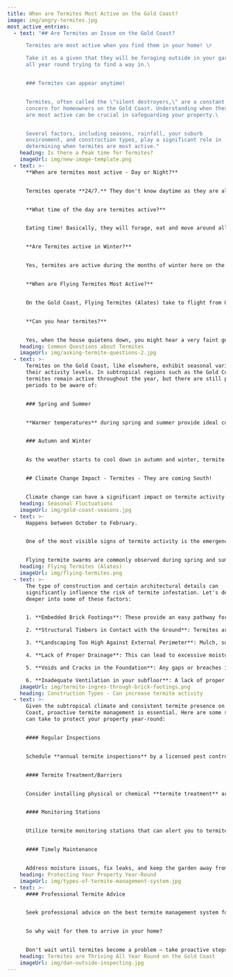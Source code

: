 ```yaml
---
title: When are Termites Most Active on the Gold Coast?
image: img/angry-termites.jpg
most_active_entries:
  - text: "## Are Termites an Issue on the Gold Coast?

      Termites are most active when you find them in your home! \r

      Take it as a given that they will be foraging outside in your garden
      all year round trying to find a way in.\ 


      ### Termites can appear anytime!


      Termites, often called the \"silent destroyers,\" are a constant
      concern for homeowners on the Gold Coast. Understanding when these pests
      are most active can be crucial in safeguarding your property.\ 


      Several factors, including seasons, rainfall, your suburb
      environment, and construction types, play a significant role in
      determining when termites are most active."
    heading: Is there a Peak time for Termites?
    imageUrl: img/new-image-template.png
  - text: >-
      **When are termites most active - Day or Night?**


      Termites operate **24/7.** They don't know daytime as they are always in their subterranean tunnels and are blind!


      **What time of the day are termites active?**


      Eating time! Basically, they will forage, eat and move around all hours of the day. But you might hear them more at night when the house is quiet. 


      **Are Termites active in Winter?**


      Yes, termites are active during the months of winter here on the Gold Coast. But they are **less** active than in the warmer and more humid months of summer.


      **When are Flying Termites Most Active?**


      On the Gold Coast, Flying Termites (Alates) take to flight from October to March. Read more below.


      **Can you hear termites?**


      Yes, when the house quietens down, you might hear a very faint gnawing noise as their cutting jaws chew the timber. Or you might hear a 'tapping' noise emanate from the wall when you disturb them
    heading: Common Questions about Termites
    imageUrl: img/asking-termite-questions-2.jpg
  - text: >-
      Termites on the Gold Coast, like elsewhere, exhibit seasonal variations in
      their activity levels. In subtropical regions such as the Gold Coast,
      termites remain active throughout the year, but there are still peak
      periods to be aware of:


      ### Spring and Summer


      **Warmer temperatures** during spring and summer provide ideal conditions for termite colonies to thrive. The increased heat and humidity is a trigger for the Queen to produce more eggs and to encourage the worker termites to forage more actively for food.


      ### Autumn and Winter


      As the weather starts to cool down in autumn and winter, termite activity decreases. However, this does not mean termites go dormant. They continue to feed and maintain their colonies, albeit at a slower pace. It's crucial to remember that in the Gold Coast's milder climate, termites remain a year-round concern.


      ## Climate Change Impact - Termites - They are coming South!


      Climate change can have a significant impact on termite activity. Rising temperatures and shifting weather patterns may extend the active seasons for termites on the Gold Coast. Warmer winters may result in termites remaining active year-round, posing an increased threat to homes and structures.
    heading: Seasonal Fluctuations
    imageUrl: img/gold-coast-seasons.jpg
  - text: >-
      Happens between October to February.


      One of the most visible signs of termite activity is the emergence of **flying termites** or Alates. These winged termites are reproductive members of the colony, and their primary purpose is to establish new termite nests. 


      Flying termite swarms are commonly observed during spring and summer evenings, especially after rain showers. If you see a termite swarm around your property, it's a clear indication of nearby termite activity.
    heading: Flying Termites (Alates)
    imageUrl: img/flying-termites.png
  - text: >-
      The type of construction and certain architectural details can
      significantly influence the risk of termite infestation. Let's delve a bit
      deeper into some of these factors:


      1. **Embedded Brick Footings**: These provide an easy pathway for termites. Bricks are porous, and they can retain moisture. This makes them a conducive environment for termites. When these bricks are in contact with the soil, subterranean termites can travel through the weep holes or gaps in the mortar and reach the structural wood parts of a home without detection.

      2. **Structural Timbers in Contact with the Ground**: Termites are subterranean by nature, meaning they live underground. When timber, which is a primary food source for them, is in direct contact with the soil (like a wooden post or stump), it provides a direct highway for the termites to reach their food without having to expose themselves. This is especially risky when the timber is untreated or not protected by a termite barrier system.

      3. **Landscaping Too High Against External Perimeter**: Mulch, soil, or garden beds that are placed too high against the home can provide concealed access for termites. This landscaping can also trap moisture against the foundation of the home, making the environment even more conducive for termites.

      4. **Lack of Proper Drainage**: This can lead to excessive moisture near the foundation of the home. Termites are attracted to moisture, so areas with poor drainage can be fuel stations for termite activity.

      5. **Voids and Cracks in the Foundation**: Any gaps or breaches in the foundation or slab of a home can provide an entry point for termites. This is particularly the case for slab-on-ground constructions where small gaps or cracks can go unnoticed. Check your weepholes regularly. 

      6. **Inadequate Ventilation in your subfloor**: A lack of proper ventilation can lead to moisture build-up, which can be inviting to termites. Especially in crawl spaces or basements, proper ventilation can help reduce the risk.
    imageUrl: img/termite-ingres-through-brick-footings.png
    heading: Construction Types - Can increase termite activity
  - text: >-
      Given the subtropical climate and consistent termite presence on the Gold
      Coast, proactive termite management is essential. Here are some steps you
      can take to protect your property year-round:


      #### Regular Inspections


      Schedule **annual termite inspections** by a licensed pest control professional. Regular inspections help detect termite activity early, allowing for timely intervention.


      #### Termite Treatment/Barriers


      Consider installing physical or chemical **termite treatment** around your property. These treatments can deter termites from gaining concealed entry into your home.


      #### Monitoring Stations


      Utilize termite monitoring stations that can alert you to termite activity. These stations are strategically placed around your property to detect termite presence.


      #### Timely Maintenance


      Address moisture issues, fix leaks, and keep the garden away from the perimeter. Moisture attracts termites, so keeping your property dry is crucial.
    heading: Protecting Your Property Year-Round
    imageUrl: img/types-of-termite-management-system.jpg
  - text: >-
      #### Professional Termite Advice


      Seek professional advice on the best termite management system for your home. At Conquer Termites, we have experienced pest control specialists who provide tailored recommendations for your specific needs.


      So why wait for them to arrive in your home?


      Don't wait until termites become a problem – take proactive steps to safeguard your home against these silent destroyers - Call Conquer Termites now.
    heading: Termites are Thriving All Year Round on the Gold Coast
    imageUrl: img/dan-outside-inspecting.jpg
---
```

